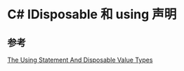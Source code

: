 # C# IDisposable 和 using 声明



## 参考

[The Using Statement And Disposable Value Types](https://haacked.com/archive/2006/08/11/TheUsingStatementAndDisposableValueTypes.aspx/)